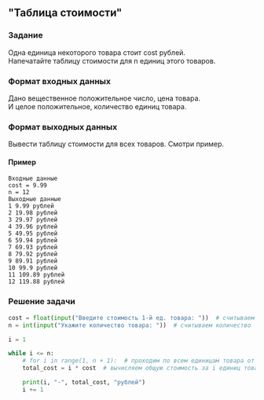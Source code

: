 ## "Таблица стоимости"

### Задание

Одна единица некоторого товара стоит cost рублей. \
Напечатайте таблицу стоимости для n единиц этого товаров.

### Формат входных данных

Дано вещественное положительное число, цена товара. \
И целое положительное, количество единиц товара.

### Формат выходных данных

Вывести таблицу стоимости для всех товаров. Смотри пример.

#### Пример
```
Входные данные
cost = 9.99
n = 12
Выходные данные
1 9.99 рублей
2 19.98 рублей
3 29.97 рублей
4 39.96 рублей
5 49.95 рублей
6 59.94 рублей
7 69.93 рублей
8 79.92 рублей
9 89.91 рублей
10 99.9 рублей
11 109.89 рублей
12 119.88 рублей
```
### Решение задачи

```python
cost = float(input("Введите стоимость 1-й ед. товара: "))  # считываем стоимость
n = int(input("Укажите количество товара: "))  # считываем количество

i = 1

while i <= n:
    # for i in range(1, n + 1):  # проходим по всем единицам товара от 1 до n
    total_cost = i * cost  # вычисляем общую стоимость за i единиц товара

    print(i, "-", total_cost, "рублей")
    i += 1
```

